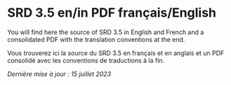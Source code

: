 # SRD 3.5 en/in PDF français/English

You will find here the source of SRD 3.5 in English and French and a consolidated PDF with the translation conventions at the end.

Vous trouverez ici la source du SRD 3.5 en français et en anglais et un PDF consolidé avec les conventions de traductions à la fin.

*Dernière mise à jour : 15 juillet 2023*

